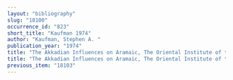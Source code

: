 ```yaml
---
layout: "bibliography"
slug: "18100"
occurrence_id: "823"
short_title: "Kaufman 1974"
author: "Kaufman, Stephen A. "
publication_year: "1974"
title: "The Akkadian Influences on Aramaic, The Oriental Institute of the University of Chicago, AS 19 (Chicago and London)"
title: "The Akkadian Influences on Aramaic, The Oriental Institute of the University of Chicago, AS 19 (Chicago and London)"
previous_item: "18103"
---
```

